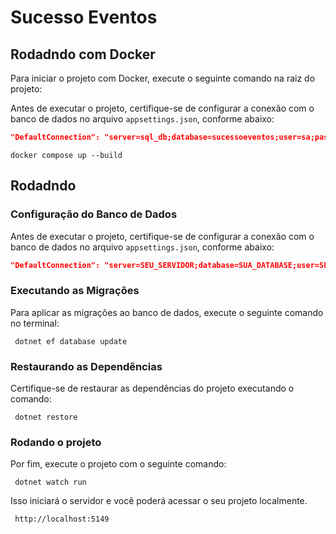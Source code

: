 # Sucesso Eventos

## Rodadndo com Docker 

Para iniciar o projeto com Docker, execute o seguinte comando na raiz do projeto:

Antes de executar o projeto, certifique-se de configurar a conexão com o banco de dados no arquivo `appsettings.json`, conforme abaixo:

```json
"DefaultConnection": "server=sql_db;database=sucessoeventos;user=sa;password=Root@2024;TrustServerCertificate=True"
```

```
docker compose up --build
```

## Rodadndo 

### Configuração do Banco de Dados

Antes de executar o projeto, certifique-se de configurar a conexão com o banco de dados no arquivo `appsettings.json`, conforme abaixo:

```json
"DefaultConnection": "server=SEU_SERVIDOR;database=SUA_DATABASE;user=SEU_USUARIO;password=SUA_SENHA;TrustServerCertificate=True"
```

### Executando as Migrações

Para aplicar as migrações ao banco de dados, execute o seguinte comando no terminal:

```
 dotnet ef database update
```

### Restaurando as Dependências

Certifique-se de restaurar as dependências do projeto executando o comando:

```
 dotnet restore
```


### Rodando o projeto

Por fim, execute o projeto com o seguinte comando:

```
 dotnet watch run
```

Isso iniciará o servidor e você poderá acessar o seu projeto localmente.

```
 http://localhost:5149
```
